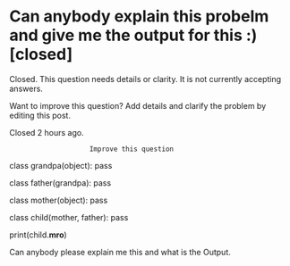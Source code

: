 
# Can anybody explain this probelm and give me the output for this :) [closed]







Closed. This question needs details or clarity. It is not currently accepting answers.
                        
                    










Want to improve this question? Add details and clarify the problem by editing this post.


Closed 2 hours ago.







                        Improve this question
                    



class grandpa(object):
    pass

class father(grandpa):
    pass

class mother(object):
    pass

class child(mother, father):
    pass

print(child.__mro__)

Can anybody please explain me this and what is the Output.

        